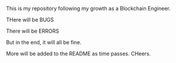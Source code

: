 This is my repository following my growth as a Blockchain Engineer.

THere will be BUGS

There will be ERRORS

But in the end, it will all be fine.

More will be added to the README as time passes. CHeers.
